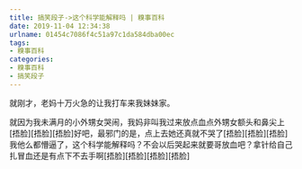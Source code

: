 ```yaml
---
title: 搞笑段子->这个科学能解释吗 | 糗事百科
date: 2019-11-04 12:34:38
urlname: 01454c7086f4c51a97c1da584dba00ec
tags: 
- 糗事百科
categories:
- 糗事百科
- 搞笑段子
---
```

就刚才，老妈十万火急的让我打车来我妹妹家。

就因为我未满月的小外甥女哭闹，我妈非叫我过来放点血点外甥女额头和鼻尖上[捂脸][捂脸][捂脸]好吧，最邪门的是，点上去她还真就不哭了[捂脸][捂脸][捂脸]我他么都懵逼了，这个科学能解释吗？不会以后哭起来就要哥放血吧？拿针给自己扎冒血还是有点下不去手啊[捂脸][捂脸][捂脸][捂脸]


